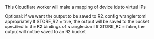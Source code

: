 This Cloudflare worker will make a mapping of device ids to virtual IPs

Optional: if we want the output to be saved to R2, config wrangler.toml appropriately
 If STORE_R2 = true, the output will be saved to the bucket specified in the R2 bindings of wrangler.toml
 If STORE_R2 = false, the output will not be saved to an R2 bucket
